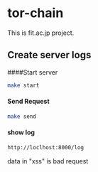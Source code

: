 # tor-chain

This is fit.ac.jp project.

## Create server logs

####Start server
```.sh
make start
```
#### Send Request
```.sh
make send
```
#### show log
```.sh
http://loclhost:8000/log
```

data in "xss" is bad request